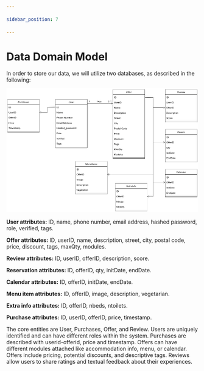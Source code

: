 ```yaml
---

sidebar_position: 7

---
```


# Data Domain Model

In order to store our data, we will utilize two databases, as described in the following:

![Data Domain Model](../../../static/img/data_domain_model.png)

**User attributes:** ID, name, phone number, email address, hashed password, role, verified, tags.

**Offer attributes:** ID, userID, name, description, street, city, postal code, price, discount, tags, maxQty, modules.

**Review attributes:** ID, userID, offerID, description, score.

**Reservation attributes:** ID, offerID, qty, initDate, endDate.

**Calendar attributes:** ID, offerID, initDate, endDate.

**Menu item attributes:** ID, offerID, image, description, vegetarian.

**Extra info attributes:** ID, offerID, nbeds, ntoilets.

**Purchase attributes:** ID, userID, offerID, price, timestamp.

The core entities are User, Purchases, Offer, and Review. Users are uniquely identified and can have different roles within the system. Purchases are described with userid-offerid, price and timestamp. Offers can have different modules attached like accommodation info, menu, or calendar. Offers include pricing, potential discounts, and descriptive tags. Reviews allow users to share ratings and textual feedback about their experiences.
